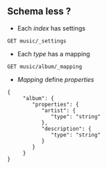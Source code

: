<!-- .slide: data-background="url(images/slides/kitten-little.jpg) no-repeat bottom left" data-background-size="250px" -->
## Schema less ?

- Each *index* has settings

```
GET music/_settings
```

- Each *type* has a mapping

```
GET music/album/_mapping
```

- *Mapping* define *properties*

```
{
	 "album": {
	    "properties": {
	       "artist": {
	          "type": "string"
	       },
	       "description": {
	          "type": "string"
	       }
	    }
	 }
}
```
